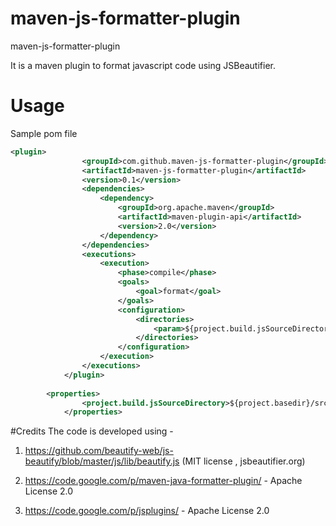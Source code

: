 # maven-js-formatter-plugin
maven-js-formatter-plugin

It is a maven plugin to format javascript code using JSBeautifier. 

# Usage 
Sample pom file 

```xml
<plugin>
				<groupId>com.github.maven-js-formatter-plugin</groupId>
				<artifactId>maven-js-formatter-plugin</artifactId>
				<version>0.1</version>
				<dependencies>
					<dependency>
						<groupId>org.apache.maven</groupId>
						<artifactId>maven-plugin-api</artifactId>
						<version>2.0</version>
					</dependency>
				</dependencies>
				<executions>
					<execution>
						<phase>compile</phase>
						<goals>
							<goal>format</goal>
						</goals>
						<configuration>
							<directories>
								<param>${project.build.jsSourceDirectory}</param>
							</directories>
						</configuration>
					</execution>
				</executions>
			</plugin>
			
		<properties>
        		<project.build.jsSourceDirectory>${project.basedir}/src/main/webapp/scripts/app/view</project.build.jsSourceDirectory>
        	</properties>
```


#Credits
The code is developed using -

1. https://github.com/beautify-web/js-beautify/blob/master/js/lib/beautify.js  (MIT license , jsbeautifier.org)

2. https://code.google.com/p/maven-java-formatter-plugin/ - Apache License 2.0

3. https://code.google.com/p/jsplugins/ - Apache License 2.0

